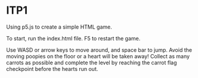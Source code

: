 # ITP1
Using p5.js to create a simple HTML game.

To start, run the index.html file.
F5 to restart the game.

Use WASD or arrow keys to move around, and space bar to jump. 
Avoid the moving poopies on the floor or a heart will be taken away!
Collect as many carrots as possible and complete the level by reaching the carrot flag checkpoint before the hearts run out. 

